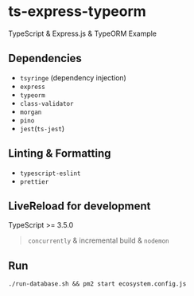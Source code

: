 # ts-express-typeorm

TypeScript & Express.js & TypeORM Example

## Dependencies

- `tsyringe` (dependency injection)
- `express`
- `typeorm`
- `class-validator`
- `morgan`
- `pino`
- `jest`(`ts-jest`)

## Linting & Formatting

- `typescript-eslint`
- `prettier`

## LiveReload for development

TypeScript >= 3.5.0

> `concurrently` & incremental build & `nodemon`

## Run

`./run-database.sh && pm2 start ecosystem.config.js`
